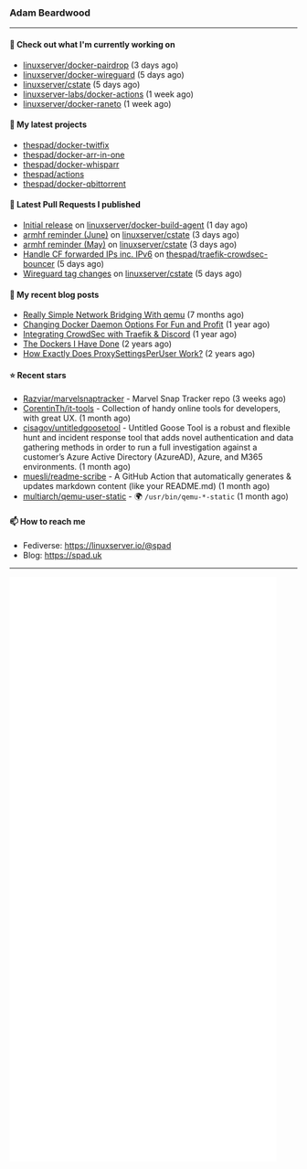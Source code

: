 ### Adam Beardwood
---
#### 👷 Check out what I'm currently working on

- [linuxserver/docker-pairdrop](https://github.com/linuxserver/docker-pairdrop) (3 days ago)
- [linuxserver/docker-wireguard](https://github.com/linuxserver/docker-wireguard) (5 days ago)
- [linuxserver/cstate](https://github.com/linuxserver/cstate) (5 days ago)
- [linuxserver-labs/docker-actions](https://github.com/linuxserver-labs/docker-actions) (1 week ago)
- [linuxserver/docker-raneto](https://github.com/linuxserver/docker-raneto) (1 week ago)

#### 🌱 My latest projects

- [thespad/docker-twitfix](https://github.com/thespad/docker-twitfix)
- [thespad/docker-arr-in-one](https://github.com/thespad/docker-arr-in-one)
- [thespad/docker-whisparr](https://github.com/thespad/docker-whisparr)
- [thespad/actions](https://github.com/thespad/actions)
- [thespad/docker-qbittorrent](https://github.com/thespad/docker-qbittorrent)

#### 🔨 Latest Pull Requests I published

- [Initial release](https://github.com/linuxserver/docker-build-agent/pull/1) on [linuxserver/docker-build-agent](https://github.com/linuxserver/docker-build-agent) (1 day ago)
- [armhf reminder (June)](https://github.com/linuxserver/cstate/pull/157) on [linuxserver/cstate](https://github.com/linuxserver/cstate) (3 days ago)
- [armhf reminder (May)](https://github.com/linuxserver/cstate/pull/156) on [linuxserver/cstate](https://github.com/linuxserver/cstate) (3 days ago)
- [Handle CF forwarded IPs inc. IPv6](https://github.com/thespad/traefik-crowdsec-bouncer/pull/2) on [thespad/traefik-crowdsec-bouncer](https://github.com/thespad/traefik-crowdsec-bouncer) (5 days ago)
- [Wireguard tag changes](https://github.com/linuxserver/cstate/pull/155) on [linuxserver/cstate](https://github.com/linuxserver/cstate) (5 days ago)

#### 📜 My recent blog posts

- [Really Simple Network Bridging With qemu](https://spad.uk/really-simple-network-bridging-with-qemu/) (7 months ago)
- [Changing Docker Daemon Options For Fun and Profit](https://spad.uk/changing-docker-daemon-options-for-fun-and-profit/) (1 year ago)
- [Integrating CrowdSec with Traefik &amp; Discord](https://spad.uk/integrating-crowdsec-with-traefik-discord/) (1 year ago)
- [The Dockers I Have Done](https://spad.uk/the-dockers-ive-done/) (2 years ago)
- [How Exactly Does ProxySettingsPerUser Work?](https://spad.uk/how-does-proxysettingsperuser-work/) (2 years ago)

#### ⭐ Recent stars

- [Razviar/marvelsnaptracker](https://github.com/Razviar/marvelsnaptracker) - Marvel Snap Tracker repo (3 weeks ago)
- [CorentinTh/it-tools](https://github.com/CorentinTh/it-tools) - Collection of handy online tools for developers, with great UX.  (1 month ago)
- [cisagov/untitledgoosetool](https://github.com/cisagov/untitledgoosetool) - Untitled Goose Tool is a robust and flexible hunt and incident response tool that adds novel authentication and data gathering methods in order to run a full investigation against a customer’s Azure Active Directory (AzureAD), Azure, and M365 environments. (1 month ago)
- [muesli/readme-scribe](https://github.com/muesli/readme-scribe) - A GitHub Action that automatically generates &amp; updates markdown content (like your README.md) (1 month ago)
- [multiarch/qemu-user-static](https://github.com/multiarch/qemu-user-static) - :earth_africa: `/usr/bin/qemu-*-static` (1 month ago)

#### 📫 How to reach me
- Fediverse: https://linuxserver.io/@spad
- Blog: https://spad.uk
---
<img src="https://raw.githubusercontent.com/thespad/thespad/main/github-metrics.svg">
